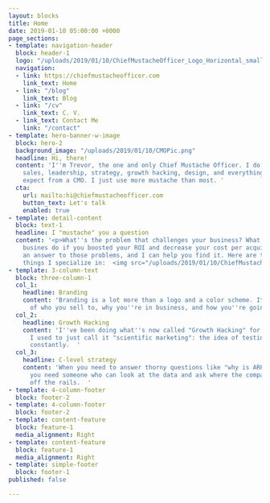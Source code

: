 ```yaml
---
layout: blocks
title: Home
date: 2019-01-10 05:00:00 +0000
page_sections:
- template: navigation-header
  block: header-1
  logo: "/uploads/2019/01/10/ChiefMustacheOfficer_Logo_Horizontal_small.png"
  navigation:
  - link: https://chiefmustacheofficer.com
    link_text: Home
  - link: "/blog"
    link_text: Blog
  - link: "/cv"
    link_text: C. V.
  - link_text: Contact Me
    link: "/contact"
- template: hero-banner-w-image
  block: hero-2
  background_image: "/uploads/2019/01/10/CMOPic.png"
  headline: Hi, there!
  content: 'I''m Trevor, the one and only Chief Mustache Officer. I do marketing,
    sales, leadership, strategy, growth hacking, design, and everything else you''d
    expect from a CMO. I just use more mustache than most. '
  cta:
    url: mailto:hi@chiefmustacheofficer.com
    button_text: Let's talk
    enabled: true
- template: detail-content
  block: text-1
  headline: I "mustache" you a question
  content: '<p>What''s the problem that challenges your business? What could your
    busines do if you boosted your ROI and decrease your cost per acquisition? There''s
    an answer to those problems, and I can help you find it. Here are the kind of
    things I specialize in:  <img src="/uploads/2019/01/10/ChiefMustacheOfficer_Logo.png"></p>'
- template: 3-column-text
  block: three-column-1
  col_1:
    headline: Branding
    content: 'Branding is a lot more than a logo and a color scheme. It''s the fundamentals
      of who you sell to, why you''re in business, and how you''re going to win.  '
  col_2:
    headline: Growth Hacking
    content: 'I''ve been doing what''s now called "Growth Hacking" for nearly 15 years.
      I used to just call it "scientific marketing": the idea of testing your marketing
      constantly.  '
  col_3:
    headline: C-level strategy
    content: 'When you need to answer thorny questions like "why is ARPU falling?"
      you need someone who can look at the data and ask where the company is going
      off the rails.  '
- template: 4-column-footer
  block: footer-2
- template: 4-column-footer
  block: footer-2
- template: content-feature
  block: feature-1
  media_alignment: Right
- template: content-feature
  block: feature-1
  media_alignment: Right
- template: simple-footer
  block: footer-1
published: false

---
```


